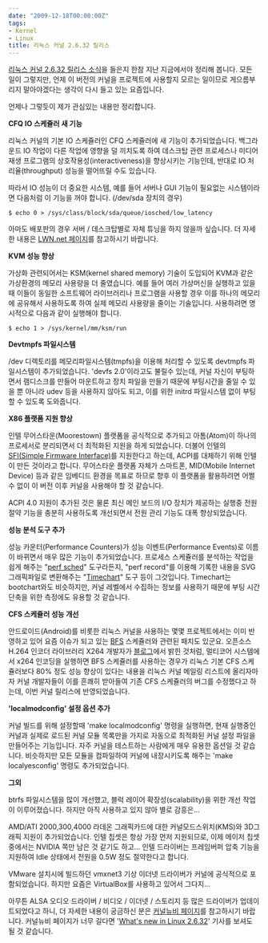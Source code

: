 ```yaml
---
date: "2009-12-18T00:00:00Z"
tags:
- Kernel
- Linux
title: 리눅스 커널 2.6.32 릴리스
---
```


[리눅스 커널 2.6.32 릴리스 소식](http://lwn.net/Articles/364927/)을 들은지 한참 지난 지금에서야 정리해 봅니다. 모든 일이 그렇지만, 언제 이 버전의 커널을 프로젝트에 사용할지 모르는 일이므로 게으름부리지 말아야겠다는 생각이 다시 들고 있는 요즘입니다.

언제나 그렇듯이 제가 관심있는 내용만 정리합니다.

**CFQ IO 스케쥴러 새 기능**

리눅스 커널의 기본 IO 스케쥴러인 CFQ 스케쥴러에 새 기능이 추가되었습니다. 백그라운드 IO 작업이 다른 작업에 영향을 덜 끼치도록 하여 데스크탑 관련 프로세스나 미디어 재생 프로그램의 상호작용성(interactiveness)을 향상시키는 기능인데, 반대로 IO 처리율(throughput) 성능을 떨어뜨릴 수도 있습니다.

따라서 IO 성능이 더 중요한 시스템, 예를 들어 서버나 GUI 기능이 필요없는 시스템이라면 다음처럼 이 기능을 꺼야 합니다. (/dev/sda 장치의 경우)

    $ echo 0 > /sys/class/block/sda/queue/iosched/low_latency

아마도 배포판의 경우 서버 / 데스크탑별로 자체 튜닝을 하지 않을까 싶습니다. 더 자세한 내용은 [LWN.net 페이지](http://lwn.net/Articles/355904/)를 참고하시기 바랍니다.

**KVM 성능 향상**

가상화 관련되어서는 KSM(kernel shared memory) 기술이 도입되어 KVM과 같은 가상환경의 메모리 사용량을 더 줄였습니다. 예를 들어 여러 가상머신을 실행하고 있을때 이들이 동일한 소프트웨어 라이브러리나 프로그램을 사용할 경우 이를 하나의 메모리에 공유해서 사용하도록 하여 실제 메모리 사용량을 줄이는 기술입니다. 사용하려면 명시적으로 다음과 같이 실행해야 합니다.

    $ echo 1 > /sys/kernel/mm/ksm/run

**Devtmpfs 파일시스템**

/dev 디렉토리를 메모리파일시스템(tmpfs)을 이용해 처리할 수 있도록 devtmpfs 파일시스템이 추가되었습니다. 'devfs 2.0'이라고도 불릴수 있는데, 커널 자신이 부팅하면서 램디스크를 만들어 마운트하고 장치 파일을 만들기 때문에 부팅시간을 줄일 수 있을 뿐 아니라 udev 등을 사용하지 않아도 되고, 이를 위한 initrd 파일시스템 없이 부팅할 수 있도록 도와줍니다.

**X86 플랫폼 지원 향상**

인텔 무어스타운(Moorestown) 플랫폼을 공식적으로 추가되고 아톰(Atom)이 하나의 프로세서로 분리되면서 더 최적화된 지원을 하게 되었습니다. 더불어 인텔의 [SFI(Simple Firmware Interface)](http://simplefirmware.org/)를 지원한다고 하는데, ACPI를 대체하기 위해 인텔이 만든 것이라고 합니다. 무어스타운 플랫폼 자체가 스마트폰, MID(Mobile Internet Device) 등과 같은 임베디드 환경을 목표로 하므로 향후 이 플랫폼을 활용하려면 어쩔 수 없이 이 버전 이후 커널을 사용해야 할 것 같습니다.

ACPI 4.0 지원이 추가된 것은 물론 최신 메인 보드의 I/O 장치가 제공하는 실행중 전원 절약 기능을 충분히 사용하도록 개선되면서 전원 관리 기능도 대폭 향상되었습니다.

**성능 분석 도구 추가**

성능 카운터(Performance Counters)가 성능 이벤트(Performance Events)로 이름이 바뀌면서 매우 많은 기능이 추가되었습니다. 프로세스 스케쥴러를 분석하는 작업을 쉽게 해주는 "[perf sched](http://git.kernel.org/?p=linux/kernel/git/torvalds/linux-2.6.git;a=commitdiff;h=0a02ad9331dd4db56c29c60db2e99c4daaad8a48)" 도구라든지, "perf record"를 이용해 기록한 내용을 SVG 그래픽파일로 변환해주는 "[Timechart](http://blog.fenrus.org/?p=5)" 도구 등이 그것입니다. Timechart는 bootchart와도 비슷하지만, 커널 레벨에서 수집하는 정보를 사용하기 때문에 부팅 시간 단축을 위한 측정에도 유용할 것 같습니다.

**CFS 스케쥴러 성능 개선**

안드로이드(Android)를 비롯한 리눅스 커널을 사용하는 몇몇 프로젝트에서는 이미 반영하고 있어 요즘 이슈가 되고 있는 [BFS](http://ck.kolivas.org/patches/bfs/sched-BFS.txt) 스케쥴러와 관련된 패치도 있군요. 오픈소스 H.264 인코더 라이브러리 X264 개발자가 [블로그](http://x264dev.multimedia.cx/?p=185)에서 밝힌 것처럼, 멀티코어 시스템에서 x264 인코딩을 실행하면 BFS 스케쥴러를 사용하는 경우가 리눅스 기본 CFS 스케쥴러보다 80% 정도 성능 향상이 있다는 내용을 리눅스 커널 메일링 리스트에 올리자마자 커널 개발자들이 이를 흔쾌히 받아들여 기존 CFS 스케쥴러의 버그를 수정했다고 하는데, 이번 커널 릴리스에 반영되었습니다.

**'localmodconfig' 설정 옵션 추가**

커널 빌드를 위해 설정할때 'make localmodconfig' 명령을 실행하면, 현재 실행중인 커널과 실제로 로드된 커널 모듈 목록만을 가지로 자동으로 최적화된 커널 설정 파일을 만들어주는 기능입니다. 자주 커널을 테스트하는 사람에게 매우 유용한 옵션일 것 같습니다. 비슷하지만 모든 모듈을 컴파일하여 커널에 내장시키도록 해주는 'make localyesconfig' 명령도 추가되었습니다.

**그외**

btrfs 파일시스템을 많이 개선했고, 블럭 레이어 확장성(scalability)을 위한 개선 작업이 이루어졌습니다. 하지만 아직 사용하고 있지 않아 별로 감흥은...

AMD/ATI 2000,300,4000 라데온 그래픽카드에 대한 커널모드스위치(KMS)와 3D그래픽 지원이 추가되었습니다. 인텔 칩셋은 항상 가장 먼저 지원되므로, 이제 메이저 칩셋 중에서는 NVIDIA 쪽만 남은 것 같기도 하고... 인텔 드라이버는 프레임버퍼 압축 기능을 지원하여 Idle 상태에서 전원을 0.5W 정도 절약한다고 합니다.

VMware 설치시에 빌드하던 vmxnet3 기상 이더넷 드라이버가 커널에 공식적으로 포함되었습니다. 하지만 요즘은 VirtualBox를 사용하고 있어서 그다지...

아무튼 ALSA 오디오 드라이버 / 비디오 / 이더넷 / 스토리지 등 많은 드라이버가 업데이트되었다고 하니, 더 자세한 내용이 궁금하신 분은 [커널뉴비 페이지](http://kernelnewbies.org/Linux_2_6_32)를 참고하시기 바랍니다. 커널뉴비 페이지가 너무 길다면 '[What's new in Linux 2.6.32](http://www.h-online.com/open/features/What-s-new-in-Linux-2-6-32-872271.html)' 기사를 보셔도 될 것 같습니다.
